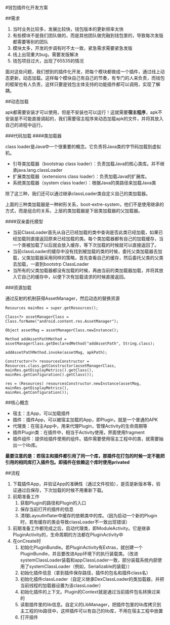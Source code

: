 #钱包插件化开发方案

##需求

1. 当时业务比较多，发展比较快，钱包版本的更新频率太快
2. 有些模块不是我们团队做的，而是其他团队做完融到钱包里的，导致每次发版都需要等别的团队
3. 模块太多，开发的步调有时不太一致，紧急需求需要紧急发版
4. 线上出现重大bug，需要发版解决
5. 钱包项目过大，出现了65535的情况

面对这些问题，我们想到的插件化开发，把每个模块都做成一个插件，通过线上动态更新，动态加载。这样每个模块自己有自己的节奏，有专门的人来负责，而钱包的框架也有人负责，这样只要是钱包主体支持的功能插件都可以调用，实现了解耦。

##动态加载

apk都需要安装才可以使用，但是不安装也可以运行！这就需要**宿主程序**，apk不安装是不可能直接调起的，我们需要宿主程序来动态加载apk的文件，并将其放入自己的进程中运行。

###代码加载
####类加载器

class loader是Java中一个很重要的概念。它负责将Java类的字节码加载到虚拟机。

* 引导类加载器（bootstrap class loader）：负责加载Java的核心类库。并不继承java.lang.classLoader
* 扩展类加载器（extensions class loader）：负责加载Java的扩展库。
* 系统类加载器（system class loader）：根据Java的类路径来加载Java类

除了这三种，我们还可以通过继承classLoader类自定义自己的类加载器。

上面的三种类加载器是一种树形关系，boot-extre-system，他们不是使用继承的方式，而是组合的关系，上层的类加载器是下层类加载器的父加载器。

####双亲委托模型

* 当前ClassLoader首先从自己已经加载的类中查询是否此类已经加载，如果已经加载则直接返回原来已经加载的类。每个类加载器都有自己的加载缓存，当一个类被加载了以后就会放入缓存，等下次加载的时候就可以直接返回了。
* 当前classLoader的缓存中没有找到被加载的类的时候，委托父类加载器去加载，父类加载器采用同样的策略，首先查看自己的缓存，然后委托父类的父类去加载，一直到bootstrp ClassLoader
* 当所有的父类加载器都没有加载的时候，再由当前的类加载器加载，并将其放入它自己的缓存中，以便下次有加载请求的时候直接返回。

###资源加载

通过反射的机制获得AssetManager，然后动态的替换资源

```
Resources mainRes = super.getResources();

Class<?> assetManagerClass = Class.forName("android.content.res.AssetManager");

Object assetMag = assetManagerClass.newInstance();

Method addAssetPathMethod = assetManagerClass.getDeclaredMethod("addAssetPath", String.class);

addAssetPathMethod.invoke(assetMag, apkPath);

Constructor<?> resourcesConstructor = Resources.class.getConstructor(assetManagerClass, 
mainRes.getDisplayMetrics().getClass(), 
mainRes.getConfiguration().getClass());

res = (Resources) resourcesConstructor.newInstance(assetMag,
mainRes.getDisplayMetrics(),
mainRes.getConfiguration());
```

##核心概念

* 宿主：主App，可以加载插件
* 插件：插件App，可以被宿主加载的App，即Plugin，就是一个普通的APK
* 代理类：在宿主App中，用来代理Plugin，管理Activity的生命周期等
* 插件Plugin类：在插件中，相当于Activity使用，界面使用fragment
* 插件组件：提供给插件使用的组件。插件需要使用宿主工程中的类，就需要抽出一个lib库。

**最要注意的是：若宿主和插件都引用了同一个库，那插件在打包的时候一定不能把引用的相同库打入插件包。即插件在依赖这个库时使用privated**

##流程

1. 下载插件App，并验证App的准确性（通过文件校验），是否是新版本等，验证通过后保存，下次加载的时候不用重新下载。
2. 前期准备工作
    1. 获取Plugin的路径和Plugin的入口
    2. 保存当前打开的插件的信息
    3. 清理LayoutInflater中缓存的依赖类中的库。（因为启动一个新的Plugin时，若有缓存的类会导致classLoader不一致出现错误） 
3. 前期准备工作都完成之后，启动代理类，即ModuleActivity。它是继承PluginActivity的，生命周期的方法都在PluginActivity中
4. 在onCreate时
    1. 初始化PluginBundle。若PluginActivity有Extras，就创建一个PluginBundle，并且要改进App环境下的执行装载类。（改进systemClassLoader装载和appClassLoader一致，部分装载系统内部使用了systemClassLoader（例如，Serializable的装载））
    2. 初始化插件信息（拿到插件保存路径，插件的包名和插件class名）
    3. 初始化插件classLoader（自定义继承DexClassLoader的类加载器，并把当前线程的加载器设置为该classLoader）
    4. 初始化插件的上下文。Plugin的Context就是通过当前插件包名转换过来的
    5. 读取插件里的lib信息。自定义的LibManager，把插件包里的lib库拷贝到主工程的lib路径中，这样插件可以有自己的lib库，不用在宿主工程中放置
    6. 打开插件